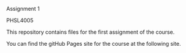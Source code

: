 Assignment 1

PHSL4005

This repository contains files for the first assignment of the course.

You can find the gitHub Pages site for the course at the following site.

